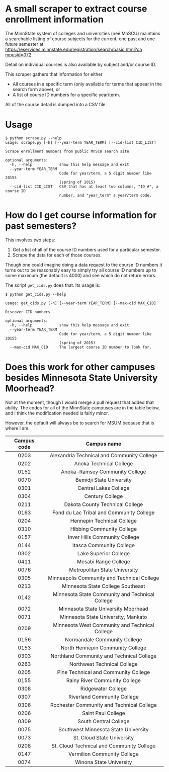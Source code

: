 # A small scraper to extract course enrollment information

The MinnState system of colleges and universities (neé MnSCU) maintains a
searchable listing of course subjects for the current, one past and one future
semester at [https://eservices.minnstate.edu/registration/search/basic.html?ca
mpusid=072](https://eservices.minnstate.edu/registration/search/basic.html?campusid=072).

Detail on individual courses is also available by subject and/or course ID.

This scraper gathers that information for either

+ All courses in a specific term (only available for terms that appear in the
  search form above), or
+ A list of course ID numbers for a specific year/term.

All of the course detail is dumped into a CSV file.

# Usage

```
$ python scrape.py --help
usage: scrape.py [-h] [--year-term YEAR_TERM] [--cid-list CID_LIST]

Scrape enrollment numbers from public MnSCU search site

optional arguments:
  -h, --help            show this help message and exit
  --year-term YEAR_TERM
                        Code for year/term, a 5 digit number like 20155
                        (spring of 2015)
  --cid-list CID_LIST   CSV that has at least two columns, "ID #", a course ID
                        number, and "year_term" a year/term code.
```

# How do I get course information for past semesters?

This involves two steps:

1. Get a list of all of the course ID numbers used for a particular semester.
2. Scrape the data for each of those courses.

Though one could imagine doing a data request to the course ID numbers it turns out to be reasonably easy to simply try all course ID numbers up to some maximum (the default is 4000) and see which do not return errors.

The script `get_cids.py` does that. Its usage is:

```
$ python get_cids.py --help

usage: get_cids.py [-h] [--year-term YEAR_TERM] [--max-cid MAX_CID]

Discover CID numbers

optional arguments:
  -h, --help            show this help message and exit
  --year-term YEAR_TERM
                        Code for year/term, a 5 digit number like 20155
                        (spring of 2015)
  --max-cid MAX_CID     The largest course ID number to look for.
```

# Does this work for other campuses besides Minnesota State University Moorhead?

Not at the moment, though I would merge a pull request that added that
ability. The codes for all of the MinnState campuses are in the table below,
and I think the modification needed is fairly minor.

However, the default will always be to search for MSUM because that is where I
am.

| Campus code | Campus name |
|:-----------:|:-----------:|
| 0203 | Alexandria Technical and Community College |
| 0202 | Anoka Technical College |
| 0152 | Anoka-Ramsey Community College |
| 0070 | Bemidji State University |
| 0301 | Central Lakes College |
| 0304 | Century College |
| 0211 | Dakota County Technical College |
| 0163 | Fond du Lac Tribal and Community College |
| 0204 | Hennepin Technical College |
| 0310 | Hibbing Community College |
| 0157 | Inver Hills Community College |
| 0144 | Itasca Community College |
| 0302 | Lake Superior College |
| 0411 | Mesabi Range College |
| 0076 | Metropolitan State University |
| 0305 | Minneapolis Community and Technical College |
| 0213 | Minnesota State College Southeast |
| 0142 | Minnesota State Community and Technical College |
| 0072 | Minnesota State University Moorhead |
| 0071 | Minnesota State University, Mankato |
| 0209 | Minnesota West Community and Technical College |
| 0156 | Normandale Community College |
| 0153 | North Hennepin Community College |
| 0303 | Northland Community and Technical College
| 0263 | Northwest Technical College |
| 0205 | Pine Technical and Community College |
| 0155 | Rainy River Community College |
| 0308 | Ridgewater College |
| 0307 | Riverland Community College |
| 0306 | Rochester Community and Technical College
| 0206 | Saint Paul College |
| 0309 | South Central College |
| 0075 | Southwest Minnesota State University |
| 0073 | St. Cloud State University |
| 0208 | St. Cloud Technical and Community College |
| 0147 | Vermilion Community College |
| 0074 | Winona State University |
